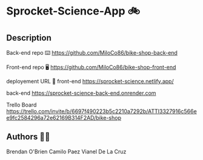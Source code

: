 # Sprocket-Science-App 🚲

## Description
Back-end repo ⌨️
https://github.com/MiloCo86/bike-shop-back-end

Front-end repo 🖥️
https://github.com/MiloCo86/bike-shop-front-end

deployement URL 📡
front-end
https://sprocket-science.netlify.app/

back-end
https://sprocket-science-back-end.onrender.com

Trello Board
https://trello.com/invite/b/6697f490223b5c2210a7292b/ATTI3327916c566ee9fc2584296a72e62169B314F2AD/bike-shop 


## Authors 🧑‍💻
Brendan O'Brien
Camilo Paez
Vianel De La Cruz